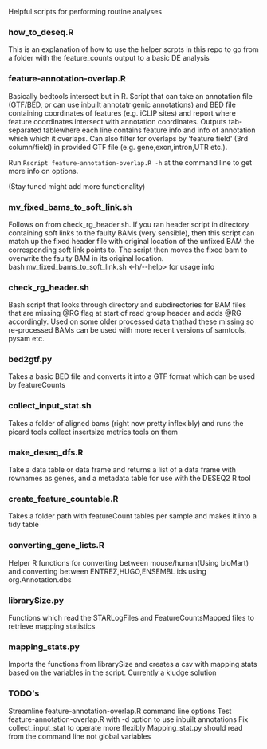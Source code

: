 Helpful scripts for performing routine analyses
### how_to_deseq.R ###

This is an explanation of how to use the helper scrpts in this repo to go
from a folder with the feature_counts output to a basic DE analysis

### feature-annotation-overlap.R ###

Basically bedtools intersect but in R. Script that can take an annotation file (GTF/BED, or can use inbuilt annotatr genic annotations) and BED file containing coordinates of features (e.g. iCLIP sites) and report where feature coordinates intersect with annotation coordinates. Outputs tab-separated tablewhere each line contains feature info and info of annotation which which it overlaps. Can also filter for overlaps by 'feature field' (3rd column/field) in provided GTF file (e.g. gene,exon,intron,UTR etc.).

Run ```Rscript feature-annotation-overlap.R -h``` at the command line to get more info on options.

(Stay tuned might add more functionality)

### mv_fixed_bams_to_soft_link.sh ###
Follows on from check_rg_header.sh. If you ran header script in directory containing soft links to the faulty BAMs (very sensible), then this script can match up the fixed header file with original location of the unfixed BAM the corresponding soft link points to. The script then moves the fixed bam to overwrite the faulty BAM in its original location.      
bash mv_fixed_bams_to_soft_link.sh <-h/--help> for usage info

### check_rg_header.sh ###

Bash script that looks through directory and subdirectories for BAM files that are missing @RG flag at start of read group header and adds @RG accordingly. Used on some older processed data thathad these missing so re-processed BAMs can be used with more recent versions of samtools, pysam etc.

### bed2gtf.py ###

Takes a basic BED file and converts it into a GTF format which can be used by featureCounts

### collect_input_stat.sh ###

Takes a folder of aligned bams (right now pretty inflexibly) and runs the picard tools collect insertsize metrics tools on them

### make_deseq_dfs.R ###

Take a data table or data frame and returns a list of a data frame with rownames as genes, and a metadata table for use with the DESEQ2 R tool

### create_feature_countable.R ###

Takes a folder path with featureCount tables per sample and makes it into a tidy table

### converting_gene_lists.R ###

Helper R functions for converting between mouse/human(Using bioMart) and converting between ENTREZ,HUGO,ENSEMBL ids using org.Annotation.dbs

### librarySize.py ###

Functions which read the STARLogFiles and FeatureCountsMapped files to retrieve mapping statistics

### mapping_stats.py ###

Imports the functions from librarySize and creates a csv with mapping stats based on the variables in the script. Currently a kludge solution

### TODO's ###

Streamline feature-annotation-overlap.R command line options
Test feature-annotation-overlap.R with -d option to use inbuilt annotations
Fix collect_input_stat to operate more flexibly
Mapping_stat.py should read from the command line not global variables
